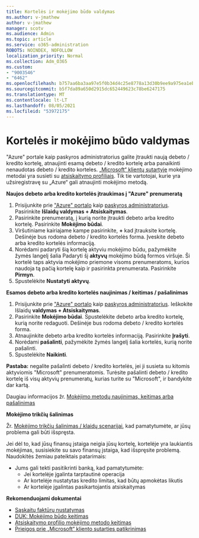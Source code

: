 ```yaml
---
title: Kortelės ir mokėjimo būdo valdymas
ms.author: v-jmathew
author: v-jmathew
manager: scotv
ms.audience: Admin
ms.topic: article
ms.service: o365-administration
ROBOTS: NOINDEX, NOFOLLOW
localization_priority: Normal
ms.collection: Adm_O365
ms.custom:
- "9003546"
- "6462"
ms.openlocfilehash: b757aa6ba3aa97e5f0b34d4c25e8778a13d30b9ee9a975ea1eb28a6afba4f8c7
ms.sourcegitcommit: b5f7da89a650d2915dc652449623c78be6247175
ms.translationtype: MT
ms.contentlocale: lt-LT
ms.lasthandoff: 08/05/2021
ms.locfileid: "53972175"
---
```

# <a name="manage-card-and-payment-method"></a>Kortelės ir mokėjimo būdo valdymas

"Azure" portale kaip paskyros administratorius galite įtraukti naują debeto / kredito kortelę, atnaujinti esamą debeto / kredito kortelę arba panaikinti nenaudotas debeto / kredito korteles. [„Microsoft“ klientų sutartyje](https://docs.microsoft.com/azure/billing/billing-how-to-change-credit-card?WT.mc_id=Portal-Microsoft_Azure_Support#check-access-to-a-microsoft-customer-agreement) mokėjimo metodai yra susieti su [atsiskaitymo profiliais](https://docs.microsoft.com/azure/billing/billing-how-to-change-credit-card?WT.mc_id=Portal-Microsoft_Azure_Support#change-payment-method-for-a-billing-profile). Tik tie vartotojai, kurie yra užsiregistravę su „Azure“ gali atnaujinti mokėjimo metodą.

**Naujos debeto arba kredito kortelės įtraukimas į "Azure" prenumeratą**

1. Prisijunkite prie ["Azure" portalo](https://ms.portal.azure.com/) kaip [paskyros administratorius](https://docs.microsoft.com/azure/cost-management-billing/manage/billing-subscription-transfer?WT.mc_id=Portal-Microsoft_Azure_Support#whoisaa). Pasirinkite **Išlaidų valdymas + Atsiskaitymas**.
2. Pasirinkite prenumeratą, į kurią norite įtraukti debeto arba kredito kortelę. Pasirinkite **Mokėjimo būdai**.
3. Viršutiniame kairiajame kampe pasirinkite, **+** kad įtrauksite kortelę. Dešinėje bus rodoma debeto / kredito kortelės forma. Įveskite debeto arba kredito kortelės informaciją.
4. Norėdami padaryti šią kortelę aktyviu mokėjimo būdu, pažymėkite žymės langelį šalia Padaryti šį **aktyvų** mokėjimo būdą formos viršuje. Ši kortelė taps aktyvia mokėjimo priemone visoms prenumeratoms, kurios naudoja tą pačią kortelę kaip ir pasirinkta prenumerata. Pasirinkite **Pirmyn**.
5. Spustelėkite **Nustatyti aktyvų**. 
 
**Esamos debeto arba kredito kortelės naujinimas / keitimas / pašalinimas**

1.  Prisijunkite prie ["Azure" portalo](https://portal.azure.com/) kaip [paskyros administratorius](https://docs.microsoft.com/azure/billing/billing-subscription-transfer?WT.mc_id=Portal-Microsoft_Azure_Support#whoisaa). Ieškokite Išlaidų **valdymas + Atsiskaitymas**.
2.  Pasirinkite **Mokėjimo būdai**. Spustelėkite debeto arba kredito kortelę, kurią norite redaguoti. Dešinėje bus rodoma debeto / kredito kortelės forma.
3.  Atnaujinkite debeto arba kredito kortelės informaciją. Pasirinkite **Įrašyti**.
4.  Norėdami **pašalinti**, pažymėkite žymės langelį šalia kortelės, kurią norite pašalinti.
5.  Spustelėkite **Naikinti**.

**Pastaba:** negalite pašalinti debeto / kredito kortelės, jei ji susieta su kitomis aktyviomis "Microsoft" prenumeratomis. Turėsite pašalinti debeto / kredito kortelę iš visų aktyvių prenumeratų, kurias turite su "Microsoft", ir bandykite dar kartą.

Daugiau informacijos žr. [Mokėjimo metodų naujinimas, keitimas arba pašalinimas](https://docs.microsoft.com/azure/billing/billing-how-to-change-credit-card?WT.mc_id=Portal-Microsoft_Azure_Support)

**Mokėjimo trikčių šalinimas**

Žr. [Mokėjimo trikčių šalinimas / klaidų scenarijai](https://docs.microsoft.com/azure/cost-management-billing/manage/billing-troubleshoot-azure-payment-issues), kad pamatytumėte, ar jūsų problema gali būti išspręsta.

Jei dėl to, kad jūsų finansų įstaiga neigia jūsų kortelę, kortelėje yra  laukiantis mokėjimas, susisiekite su savo finansų įstaiga, kad išspręsite problemą. Naudokitės žemiau pateiktais patarimais:

- Jums gali tekti pasitikrinti banką, kad pamatytumėte: 
    - Jei kortelėje įgalinta tarptautinė operacija
    - Ar kortelėje nustatytas kredito limitas, kad būtų apmokėtas likutis
    - Ar kortelėje įgalintas pasikartojantis atsiskaitymas

**Rekomenduojami dokumentai**

- [Sąskaitų faktūrų nustatymas](https://docs.microsoft.com/azure/cost-management-billing/manage/pay-by-invoice)
- [DUK: Mokėjimo būdo keitimas](https://docs.microsoft.com/azure/cost-management-billing/manage/change-credit-card?WT.mc_id=Portal-Microsoft_Azure_Support#frequently-asked-questions)
- [Atsiskaitymo profilio mokėjimo metodo keitimas](https://docs.microsoft.com/azure/cost-management-billing/manage/change-credit-card?WT.mc_id=Portal-Microsoft_Azure_Support#change-payment-method-for-a-billing-profile)
- [Prieigos prie „Microsoft“ kliento sutarties patikrinimas](https://docs.microsoft.com/azure/cost-management-billing/manage/change-credit-card?WT.mc_id=Portal-Microsoft_Azure_Support#check-access-to-a-microsoft-customer-agreement)

